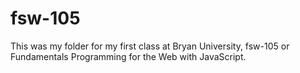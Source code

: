 # fsw-105
This was my folder for my first class at Bryan University, fsw-105 or Fundamentals Programming for the Web with JavaScript. 
